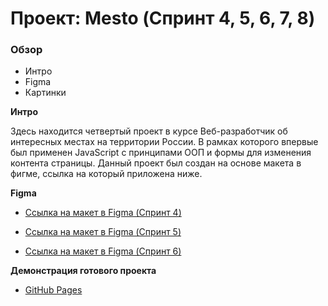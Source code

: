 # Проект: Mesto (Спринт 4, 5, 6, 7, 8)

### Обзор
* Интро
* Figma
* Картинки

**Интро**

Здесь находится четвертый проект в курсе Веб-разработчик об интересных местах на территории России. В рамках которого впервые был применен JavaScript c принципами ООП и формы для изменения контента страницы.
Данный проект был создан на основе макета в фигме, ссылка на который приложена ниже.

**Figma**

* [Ссылка на макет в Figma (Спринт 4)](https://www.figma.com/file/2cn9N9jSkmxD84oJik7xL7/JavaScript.-Sprint-4)

* [Ссылка на макет в Figma (Спринт 5)](https://www.figma.com/file/bjyvbKKJN2naO0ucURl2Z0/JavaScript.-Sprint-5)

* [Ссылка на макет в Figma (Спринт 6)](https://www.figma.com/file/kRVLKwYG3d1HGLvh7JFWRT/JavaScript.-Sprint-6)

**Демонстрация готового проекта**

* [GitHub Pages](https://iraizyri.github.io/mesto/)
